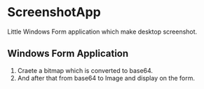# ScreenshotApp
Little Windows Form application which make desktop screenshot.  

## Windows Form Application

1. Craete a bitmap which is converted to base64.
2. And after that from base64 to Image and display on the form.
